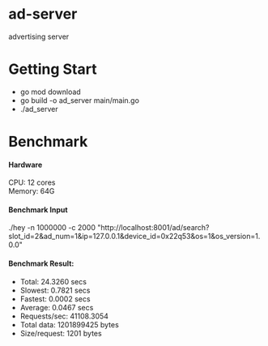 # ad-server
advertising server
# Getting Start
- go mod download
- go build -o ad_server main/main.go
- ./ad_server
# Benchmark
#### Hardware
CPU: 12 cores<br>
Memory: 64G
#### Benchmark Input
./hey -n 1000000 -c 2000 "http://localhost:8001/ad/search?slot_id=2&ad_num=1&ip=127.0.0.1&device_id=0x22q53&os=1&os_version=1.0.0" 
#### Benchmark Result:
- Total:        24.3260 secs
- Slowest:      0.7821 secs
- Fastest:      0.0002 secs
- Average:      0.0467 secs
- Requests/sec: 41108.3054
- Total data:   1201899425 bytes
- Size/request: 1201 bytes
